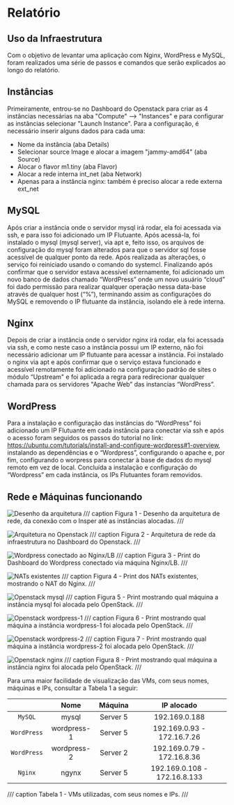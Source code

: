 # Relatório

## Uso da Infraestrutura 

Com o objetivo de levantar uma aplicação com Nginx, WordPress e MySQL, foram realizados uma série de passos e comandos que serão explicados ao longo do relatório. 

## Instâncias 

Primeiramente, entrou-se no Dashboard do Openstack para criar as 4 instâncias necessárias na aba "Compute" --> "Instances" e para configurar as instâncias selecionar "Launch  Instance". Para a configuração, é necessário inserir alguns dados para cada uma: 

-  Nome da instância (aba Details) 
-  Selecionar source Image e alocar a imagem "jammy-amd64" (aba Source) 
-  Alocar o flavor m1.tiny (aba Flavor) 
-  Alocar a rede interna int_net (aba Network) 
-  Apenas para a instância nginx: também é preciso alocar a rede externa ext_net 

## MySQL 

Após criar a instância onde o servidor mysql irá rodar, ela foi acessada via ssh, e para isso foi adicionado um IP Flutuante. Após acessá-la, foi instalado o mysql (mysql server), via apt e, feito isso, os arquivos de configuração do mysql foram alterados para que o servidor sql fosse acessível de qualquer ponto da rede. Após realizada as alterações, o serviço foi reiniciado usando o comando do systemcl. Finalizando após confirmar que o servidor estava acessível externamente, foi adicionado um novo banco de dados chamado “WordPress” onde um novo usuário “cloud” foi dado permissão para realizar qualquer operação nessa data-base através de qualquer host (“%”), terminando assim as configurações do MySQL e removendo o IP flutuante da instância, isolando ele à rede interna. 

## Nginx 

Depois de criar a instância onde o servidor nginx irá rodar, ela foi acessada via ssh, e como neste caso a instância possui um IP externo, não foi necessário adicionar um IP flutuante para acessar a instância. Foi instalado o nginx via apt e após confirmar que o serviço estava funcionado e acessível remotamente foi adicionado na configuração padrão de sites o módulo “Upstream" e foi aplicada a regra para redirecionar qualquer chamada para os servidores "Apache Web” das instancias “WordPress”.

## WordPress 

Para a instalação e configuração das instâncias do “WordPress” foi adicionado um IP Flutuante em cada instância para conectar via ssh e após o acesso foram seguidos os passos do tutorial no link: https://ubuntu.com/tutorials/install-and-configure-wordpress#1-overview, instalando as dependências e o “Wordpress”, configurando o apache e, por fim, configurando o worpress para conectar à base de dados do mysql remoto em vez de local. Concluída a instalação e configuração do “Wordpress” em cada instância, os IPs Flutuantes foram removidos.

## Rede e Máquinas funcionando

![Desenho da arquitetura](imgs/roteiro3-010.png)
/// caption
Figura 1 - Desenho da arquitetura de rede, da conexão com o Insper até as instâncias alocadas.
///

![Arquitetura no Openstack](imgs/roteiro3-011.png)
/// caption
Figura 2 - Arquitetura de rede da infraestrutura no Dashboard do Openstack.
///

![Wordpress conectado ao Nginx/LB](imgs/roteiro3-012.png)
/// caption
Figura 3 - Print do Dashboard do Wordpress conectado via máquina Nginx/LB. 
///

![NATs existentes](imgs/roteiro3-013.png)
/// caption
Figura 4 - Print dos NATs existentes, mostrando o NAT do Nginx.
///

![Openstack mysql](imgs/roteiro3-014.png)
/// caption
Figura 5 - Print mostrando qual máquina a instância mysql foi alocada pelo OpenStack.
///

![Openstack wordpress-1](imgs/roteiro3-015.png)
/// caption
Figura 6 - Print mostrando qual máquina a instância wordpress-1 foi alocada pelo OpenStack.
///

![Openstack wordpress-2](imgs/roteiro3-016.png)
/// caption
Figura 7 - Print mostrando qual máquina a instância wordpress-2 foi alocada pelo OpenStack.
///

![Openstack nginx](imgs/roteiro3-017.png)
/// caption
Figura 8 - Print mostrando qual máquina a instância nginx foi alocada pelo OpenStack.
///
 

Para uma maior facilidade de visualização das VMs, com seus nomes, máquinas e IPs, consultar a Tabela 1 a seguir: 

|             | Nome        | Máquina    | IP alocado                   |
| :---------: | :---------: | :--------: | :--------------------------: |
| `MySQL`     | mysql       | Server 5   | 192.169.0.188                |
| `WordPress` | wordpress-1 | Server 5   | 192.169.0.93 - 172.16.7.26   |
| `WordPress` | wordpress-2 | Server 2   | 192.169.0.79 - 172.16.8.36   |
| `Nginx`     | ngynx       | Server 5   | 192.169.0.108 - 172.16.8.133 |
/// caption
Tabela 1 - VMs utilizadas, com seus nomes e IPs. 
///